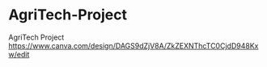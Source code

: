# AgriTech-Project
AgriTech Project
https://www.canva.com/design/DAGS9dZjV8A/ZkZEXNThcTC0CjdD948Kxw/edit
